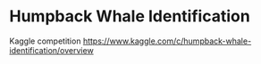 # Humpback Whale Identification
Kaggle competition https://www.kaggle.com/c/humpback-whale-identification/overview
